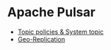 # Apache Pulsar

- [Topic policies & System topic](./topic%20policy%20&%20system%20topic/topic%20policies%20&%20system%20topic.md)
- [Geo-Replication](./geo-replication/geo-replication.md)